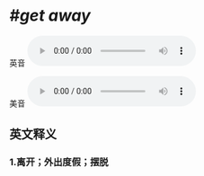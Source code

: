 # ***\#get away*** 
英音
<audio src="./media/get away1_AAC.aac" controls="controls"></audio>

美音
<audio src="./media/get away2_AAC.aac" controls="controls"></audio>



  

英文释义
---
### 1.**离开；外出度假；摆脱**  


